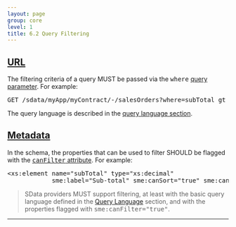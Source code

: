 ```yaml
---
layout: page
group: core
level: 1
title: 6.2 Query Filtering
---
```


## <a name="url" href="#url">URL</a>

The filtering criteria of a query MUST be passed via the <tt>where</tt>
[query parameter](../0211/ "2.11  Query Parameters"). For example:

<pre>GET /sdata/myApp/myContract/-/salesOrders?where=subTotal gt 1500.0</pre>

The query language is described in the [query language section](../0212/ "2.12  Query Language").

## <a name="metadata" href="#metadata">Metadata</a>

In the schema, the properties that can be used to filter SHOULD be flagged
with the [<tt>canFilter</tt> attribute](../0403/ "4.3 Property Definition"). For example:

<pre>&lt;xs:element name="subTotal" type="xs:decimal"
            sme:label="Sub-total" sme:canSort="true" sme:canFilter="true" sme:precedence="2" /&gt;</pre>

<blockquote class="compliance">SData providers MUST support filtering, at least with the basic
query language defined in the <a href="../0212/" title="2.12  Query Language">Query Language</a>
section, and with the properties flagged with <tt>sme:canFilter="true"</tt>.</blockquote>

* * *